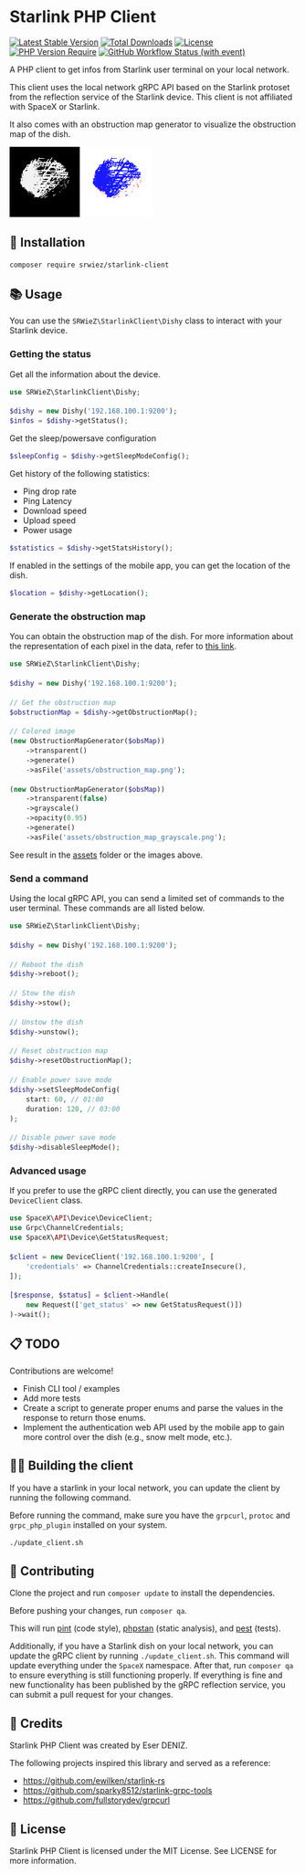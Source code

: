 # Starlink PHP Client

[![Latest Stable Version](https://poser.pugx.org/srwiez/starlink-client/v)](https://packagist.org/packages/srwiez/starlink-client)
[![Total Downloads](https://poser.pugx.org/srwiez/starlink-client/downloads)](https://packagist.org/packages/srwiez/starlink-client)
[![License](https://poser.pugx.org/srwiez/starlink-client/license)](https://packagist.org/packages/srwiez/starlink-client)
[![PHP Version Require](https://poser.pugx.org/srwiez/starlink-client/require/php)](https://packagist.org/packages/srwiez/starlink-client)
[![GitHub Workflow Status (with event)](https://img.shields.io/github/actions/workflow/status/srwiez/php-starlink-client/test.yml?label=Tests)](https://github.com/srwiez/php-starlink-client/actions/workflows/test.yml)

A PHP client to get infos from Starlink user terminal on your local network. 

This client uses the local network gRPC API based on the Starlink protoset from the reflection service of the Starlink device. This client is not affiliated with SpaceX or Starlink.

It also comes with an obstruction map generator to visualize the obstruction map of the dish.

![Obstruction map grayscale](assets/obstruction_map_grayscale.png)
![Obstruction map](assets/obstruction_map.png)

## 🚀 Installation

```bash
composer require srwiez/starlink-client
```

## 📚 Usage
You can use the `SRWieZ\StarlinkClient\Dishy` class to interact with your Starlink device.

### Getting the status
Get all the information about the device.
```php 
use SRWieZ\StarlinkClient\Dishy;

$dishy = new Dishy('192.168.100.1:9200');
$infos = $dishy->getStatus();
```

Get the sleep/powersave configuration
```php
$sleepConfig = $dishy->getSleepModeConfig();
```

Get history of the following statistics:
- Ping drop rate
- Ping Latency
- Download speed
- Upload speed
- Power usage

```php
$statistics = $dishy->getStatsHistory();
```

If enabled in the settings of the mobile app, you can get the location of the dish.
```php
$location = $dishy->getLocation();
```

### Generate the obstruction map
You can obtain the obstruction map of the dish. For more information about the representation of each pixel in the data, refer to [this link](https://github.com/sparky8512/starlink-grpc-tools/blob/main/dish_obstruction_map.py).
```php
use SRWieZ\StarlinkClient\Dishy;

$dishy = new Dishy('192.168.100.1:9200');

// Get the obstruction map
$obstructionMap = $dishy->getObstructionMap();

// Colored image
(new ObstructionMapGenerator($obsMap))
    ->transparent()
    ->generate()
    ->asFile('assets/obstruction_map.png');

(new ObstructionMapGenerator($obsMap))
    ->transparent(false)
    ->grayscale()
    ->opacity(0.95)
    ->generate()
    ->asFile('assets/obstruction_map_grayscale.png');
```
See result in the [assets](assets) folder or the images above.

### Send a command
Using the local gRPC API, you can send a limited set of commands to the user terminal. These commands are all listed below. 

```php
use SRWieZ\StarlinkClient\Dishy;

$dishy = new Dishy('192.168.100.1:9200');

// Reboot the dish
$dishy->reboot();

// Stow the dish
$dishy->stow();

// Unstow the dish
$dishy->unstow();

// Reset obstruction map
$dishy->resetObstructionMap();

// Enable power save mode
$dishy->setSleepModeConfig(
    start: 60, // 01:00
    duration: 120, // 03:00
);

// Disable power save mode
$dishy->disableSleepMode();
```

### Advanced usage
If you prefer to use the gRPC client directly, you can use the generated `DeviceClient` class.

```php
use SpaceX\API\Device\DeviceClient;
use Grpc\ChannelCredentials;
use SpaceX\API\Device\GetStatusRequest;

$client = new DeviceClient('192.168.100.1:9200', [
    'credentials' => ChannelCredentials::createInsecure(),
]);

[$response, $status] = $client->Handle(
    new Request(['get_status' => new GetStatusRequest()])
)->wait();
```

## 📋 TODO
Contributions are welcome!

- Finish CLI tool / examples
- Add more tests
- Create a script to generate proper enums and parse the values in the response to return those enums.
- Implement the authentication web API used by the mobile app to gain more control over the dish (e.g., snow melt mode, etc.).

## 🧑‍🔧 Building the client
If you have a starlink in your local network, you can update the client by running the following command.

Before running the command, make sure you have the `grpcurl`,  `protoc` and `grpc_php_plugin` installed on your system.

```bash
./update_client.sh
```

## 🤝 Contributing
Clone the project and run `composer update` to install the dependencies.

Before pushing your changes, run `composer qa`. 

This will run [pint](http://github.com/laravel/pint) (code style), [phpstan](http://github.com/phpstan/phpstan) (static analysis), and [pest](http://github.com/pestphp/pest) (tests).

Additionally, if you have a Starlink dish on your local network, you can update the gRPC client by running `./update_client.sh`. This command will update everything under the `SpaceX` namespace. After that, run `composer qa` to ensure everything is still functioning properly. If everything is fine and new functionality has been published by the gRPC reflection service, you can submit a pull request for your changes.


## 👥 Credits

Starlink PHP Client was created by Eser DENIZ.

The following projects inspired this library and served as a reference:

- https://github.com/ewilken/starlink-rs
- https://github.com/sparky8512/starlink-grpc-tools
- https://github.com/fullstorydev/grpcurl

## 📝 License

Starlink PHP Client is licensed under the MIT License. See LICENSE for more information.
